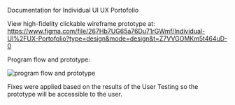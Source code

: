 Documentation for Individual UI UX Portofolio

View high-fidelity clickable wireframe prototype at: https://www.figma.com/file/267Hb7UG65a76Du71rGWmf/Individual-UI%2FUX-Portofolio?type=design&mode=design&t=Z7VVGOMKm5t464uD-0

Program flow and prototype:

![program flow and prototype](https://github.com/marianandrei25/Individual-UI-UX-Portfolio/assets/114992071/1f1e2da4-35f0-488e-833e-26eb36366550)


Fixes were applied based on the results of the User Testing so the prototype will be accessible to the user.
